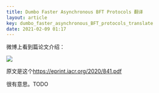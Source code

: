 ```yaml
---
title: Dumbo Faster Asynchronous BFT Protocols 翻译
layout: article
key: dumbo_faster_asynchronous_BFT_protocols_translate
date: 2021-02-09 01:17
---
```


微博上看到篇论文介绍：

![](https://harrychen.oss-cn-beijing.aliyuncs.com/2021-02-08-171714.png)

原文是这个<https://eprint.iacr.org/2020/841.pdf>

很有意思。TODO
